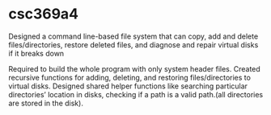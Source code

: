 # csc369a4
Designed a command line-based file system that can copy, add and delete files/directories, restore deleted files, and diagnose and repair virtual disks if it breaks down  

Required to build the whole program with only system header files. Created recursive functions for adding, deleting, and restoring files/directories to virtual disks. Designed shared helper functions like searching particular directories’ location in disks, checking if a path is a valid path.(all directories are stored in the disk).
